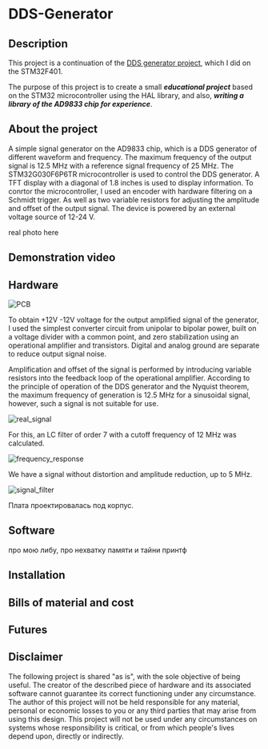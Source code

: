 # DDS-Generator

## Description
This project is a continuation of the [DDS generator project](https://github.com/Ivanchenko59/AD9833-DDS-Generator), which I did on the STM32F401. 

The purpose of this project is to create a small ***educational 
project*** based on the STM32 microcontroller using the HAL library, and also, ***writing a library of the AD9833 chip for experience***.


## About the project

A simple signal generator on the AD9833 chip, which is a DDS generator of different waveform and frequency.
The maximum frequency of the output signal is 12.5 MHz with a reference signal frequency of 25 MHz.
The STM32G030F6P6TR microcontroller is used to control the DDS generator.
A TFT display with a diagonal of 1.8 inches is used to display information.
To conrtor the microcontroller, I used an encoder with hardware filtering on a Schmidt trigger.
As well as two variable resistors for adjusting the amplitude and offset of the output signal.
The device is powered by an external voltage source of 12-24 V.

real photo here

## Demonstration video


## Hardware
![PCB](https://user-images.githubusercontent.com/80352225/184502538-2017a99e-a252-4bb0-b0b4-01e5778f5521.png)

To obtain +12V -12V voltage for the output amplified signal of the generator, 
I used the simplest converter circuit from unipolar to bipolar power, built on a voltage divider with a common point, 
and zero stabilization using an operational amplifier and transistors.
Digital and analog ground are separate to reduce output signal noise.

Amplification and offset of the signal is performed by introducing variable resistors into the feedback loop of the operational amplifier.
According to the principle of operation of the DDS generator and the Nyquist theorem, the maximum frequency of generation is 12.5 MHz for a sinusoidal signal, 
however, such a signal is not suitable for use. 

![real_signal](https://user-images.githubusercontent.com/80352225/184502605-d94545ff-11dc-41c4-9f69-12b37e33ed89.png)

For this, an LC filter of order 7 with a cutoff frequency of 12 MHz was calculated.

![frequency_response](https://user-images.githubusercontent.com/80352225/184502660-c1378533-367a-41c0-becf-198d0a95220e.png)

We have a signal without distortion and amplitude reduction, up to 5 MHz.

![signal_filter](https://user-images.githubusercontent.com/80352225/184502667-ee98db24-779c-41ca-882a-cac6ef6d8d4d.png)


Плата проектировалась под корпус.

## Software
про мою либу, про нехватку памяти и тайни принтф

## Installation 

## Bills of material and cost

## Futures 


## Disclaimer
The following project is shared "as is", with the sole objective of being useful. 
The creator of the described piece of hardware and its associated software cannot guarantee its correct functioning under any circumstance. 
The author of this project will not be held responsible for any material, personal or economic losses to you or any third parties that may arise from using this design. 
This project will not be used under any circumstances on systems whose responsibility is critical, or from which people's lives depend upon, directly or indirectly.

